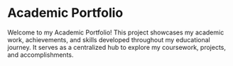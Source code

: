 # Academic Portfolio

Welcome to my Academic Portfolio! This project showcases my academic work, achievements, and skills developed throughout my educational journey. It serves as a centralized hub to explore my coursework, projects, and accomplishments.
